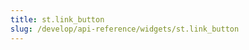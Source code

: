 ```yaml
---
title: st.link_button
slug: /develop/api-reference/widgets/st.link_button
---
```


<Autofunction function="streamlit.link_button" />
